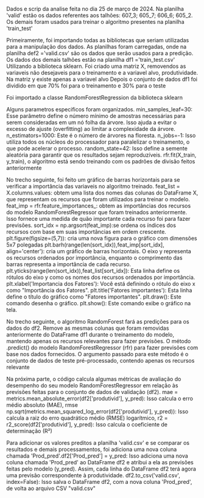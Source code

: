 Dados e scrip da analise feita no dia 25 de março de 2024. Na planilha 'valid' estão os dados referentes aos talhões: 607_3; 605_7; 606_6; 605_2. Os demais foram usados para treinar o algoritmo presentes na planilha 'train_test'

Primeiramente, foi importando todas as bibliotecas que seriam utilizadas para a manipulação dos dados.
As planilhas foram carregadas, onde na planilha def2 ='valid.csv' são os dados que serão usados para a predição. Os dados dos demais talhões estão na planilha df1 ='train_test.csv'
Utilizando a biblioteca sklearn. Foi criado uma matriz X, removendos as variaveis não desejaveis para o treinamento e a variavel alvo, produtividade.
Na matriz y existe apenas a variavel alvo
Depois o conjunto de dados df1 foi dividido em que 70% foi para o treinamento e 30% para o teste

Foi importado a classe RandomForestRegression da biblioteca sklearn

Alguns parametros especificos foram organizados. min_samples_leaf=30: Esse parâmetro define o número mínimo de amostras necessárias para serem consideradas em um nó folha da árvore. Isso ajuda a evitar o excesso de ajuste (overfitting) ao limitar a complexidade da árvore.
n_estimators=1000: Este é o número de árvores na floresta.
n_jobs=-1: Isso utiliza todos os núcleos do processador para paralelizar o treinamento, o que pode acelerar o processo.
random_state=42: Isso define a semente aleatória para garantir que os resultados sejam reproduzíveis.
rfr.fit(X_train, y_train), o algoritmo está sendo treinando com os padrões de divisão feitos anteriormente

No trecho seguinte, foi feito um gráfico de barras horizontais para se verificar a importância das variaveis no algoritmo treinado.
feat_list = X.columns.values: obtem uma lista dos nomes das colunas do DataFrame X, que representam os recursos que foram utilizados para treinar o modelo.
feat_imp = rfr.feature_importances_: obtem as importâncias dos recursos do modelo RandomForestRegressor que foram treinados anteriormente. Isso fornece uma medida de quão importante cada recurso foi para fazer previsões.
sort_idx = np.argsort(feat_imp):se ordena os índices dos recursos com base em suas importâncias em ordem crescente.
plt.figure(figsize=(5,7)):  cria uma nova figura para o gráfico com dimensões 5x7 polegadas
plt.barh(range(len(sort_idx)),feat_imp[sort_idx], align='center'): cria um gráfico de barras horizontais. O eixo y representa os recursos ordenados por importância, enquanto o comprimento das barras representa a importância de cada recurso.
plt.yticks(range(len(sort_idx)),feat_list[sort_idx]): Esta linha define os rótulos do eixo y como os nomes dos recursos ordenados por importância.
plt.xlabel('Importancia dos Fatores'): Você está definindo o rótulo do eixo x como "Importância dos Fatores".
plt.title('Fatores importantes'): Esta linha define o título do gráfico como "Fatores importantes".
plt.draw(): Este comando desenha o gráfico.
plt.show(): Este comando exibe o gráfico na tela.

No trecho seguinte, o algoritmo RandomForest fará as predições para os dados do df2.
Remove as mesmas colunas que foram removidas anteriormente do DataFrame df1 durante o treinamento do modelo, mantendo apenas os recursos relevantes para fazer previsões.
O método .predict() do modelo RandomForestRegressor (rfr) para fazer previsões com base nos dados fornecidos. O argumento passado para este método é o conjunto de dados de teste pré-processado, contendo apenas os recursos relevante

Na próxima parte, o código calcula algumas métricas de avaliação do desempenho do seu modelo RandomForestRegressor em relação às previsões feitas para o conjunto de dados de validação (df2). mae = metrics.mean_absolute_error(df2['produtivid'], y_pred): Isso calcula o erro médio absoluto (MAE), rmse np.sqrt(metrics.mean_squared_log_error(df2['produtivid'], y_pred)): Isso calcula a raiz do erro quadrático médio (RMSE) logarítmico, r2 = r2_score(df2['produtivid'], y_pred): Isso calcula o coeficiente de determinação (R²)

Para adicionar os valores preditos a planilha 'valid.csv' e se comparar os resultados e demais processamentos, foi adiciona uma nova coluna chamada 'Prod_pred'.df2['Prod_pred'] = y_pred: Isso adiciona uma nova coluna chamada 'Prod_pred' ao DataFrame df2 e atribui a ela as previsões feitas pelo modelo (y_pred). Assim, cada linha do DataFrame df2 terá agora uma previsão correspondente à produtividade. df2.to_csv('valid.csv', index=False): Isso salva o DataFrame df2, com a nova coluna 'Prod_pred', de volta ao arquivo CSV "valid.csv"


